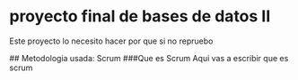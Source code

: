 # proyecto final de bases de datos II
<p>Este proyecto lo necesito hacer por que si no repruebo</p>
## Metodologia usada: Scrum
<!-- -->
###Que es Scrum
Aqui vas a escribir que es scrum
